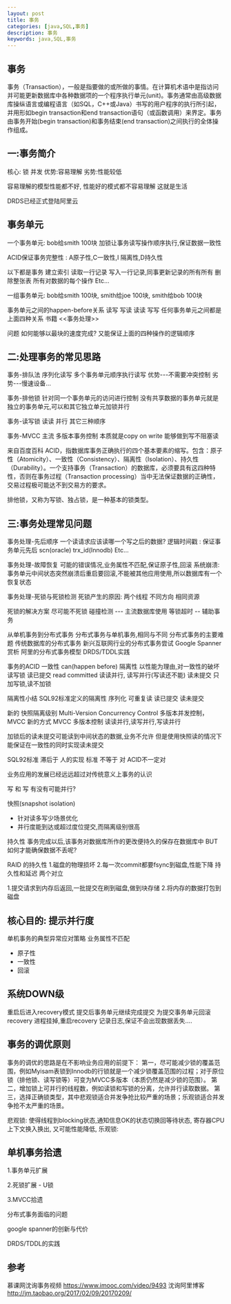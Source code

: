 ```yaml
---
layout: post
title: 事务
categories: [java,SQL,事务]
description: 事务
keywords: java,SQL,事务
---
```


## 事务

事务（Transaction），一般是指要做的或所做的事情。在计算机术语中是指访问并可能更新数据库中各种数据项的一个程序执行单元(unit)。事务通常由高级数据库操纵语言或编程语言（如SQL，C++或Java）书写的用户程序的执行所引起，并用形如begin transaction和end transaction语句（或函数调用）来界定。事务由事务开始(begin transaction)和事务结束(end transaction)之间执行的全体操作组成。

## 一:事务简介

核心: 锁  并发
优势:容易理解
劣势:性能较低

容易理解的模型性能都不好,
性能好的模式都不容易理解
这就是生活

DRDS已经正式登陆阿里云

## 事务单元

一个事务单元: bob给smith 100块
加锁让事务读写操作顺序执行,保证数据一致性

ACID保证事务完整性 : A原子性,C一致性,I 隔离性,D持久性

以下都是事务
建立索引
读取一行记录
写入一行记录,同事更新记录的所有所有
删除整张表
所有对数据的每个操作
Etc...

一组事务单元: 
bob给smith 100块,
smith给joe 100块,
smith给bob 100块

事务单元之间的happen-before关系
读写 写读 读读 写写
任何事务单元之间都是上面四种关系
书籍 <<事务处理>>

问题 如何能够以最块的速度完成?
又能保证上面的四种操作的逻辑顺序

## 二:处理事务的常见思路

事务-排队法
序列化读写  多个事务单元顺序执行读写
优势---不需要冲突控制
劣势---慢速设备...

事务-排他锁 
针对同一个事务单元的访问进行控制
没有共享数据的事务单元就是独立的事务单元,可以和其它独立单元加锁并行

事务-读写锁
读读 并行  其它三种顺序

事务-MVCC 主流 多版本事务控制
本质就是copy on write
能够做到写不阻塞读


来自百度百科
ACID，指数据库事务正确执行的四个基本要素的缩写。包含：原子性（Atomicity）、一致性（Consistency）、隔离性（Isolation）、持久性（Durability）。一个支持事务（Transaction）的数据库，必须要具有这四种特性，否则在事务过程（Transaction processing）当中无法保证数据的正确性，交易过程极可能达不到交易方的要求。

排他锁，又称为写锁、独占锁，是一种基本的锁类型。

## 三:事务处理常见问题
事务处理-先后顺序
一个读请求应该读哪一个写之后的数据?
逻辑时间戳 : 保证事务单元先后
scn(oracle)
trx_id(Innodb)
Etc...

事务处理-故障恢复
可能的错误情况,业务属性不匹配,保证原子性,回滚
系统崩溃: 事务单元中间状态突然崩溃后重启要回滚,不能被其他应用使用,所以数据库有一个恢复状态

事务处理-死锁与死锁检测
死锁产生的原因: 
两个线程
不同方向
相同资源

死锁的解决方案
尽可能不死锁
碰撞检测  --- 主流数据库使用
等锁超时  -- 辅助事务

从单机事务到分布式事务
分布式事务与单机事务,相同与不同
分布式事务的主要难题
传统数据库的分布式事务
新兴互联网行业的分布式事务尝试
  Google Spanner赏析
  阿里的分布式事务模型
  DRDS/TDDL实践

事务的ACID
一致性 can(happen before)
隔离性 以性能为理由,对一致性的破坏
读写锁 
读已提交 read committed
  读读并行, 读写并行(写读还不能)
读未提交 
  只加写锁,读不加锁

隔离性小结
SQL92标准定义的隔离性
序列化 
可重复读
读已提交
读未提交   

新的 快照隔离级别
Multi-Version Concurrency Control 多版本并发控制，MVCC 
新的方式 MVCC 多版本控制 读读并行,读写并行,写读并行

加锁后的读未提交可能读到中间状态的数据,业务不允许
但是使用快照读的情况下能保证在一致性的同时实现读未提交

SQL92标准 滞后于 人的实现
标准 不等于  对  ACID不一定对

业务应用的发展已经远远超过对传统意义上事务的认识

写 和  写   有没有可能并行?

快照(snapshot isolation)
 - 针对读多写少场景优化
 - 并行度能到达或超过度位提交,而隔离级别很高

持久性 
事务完成以后,该事务对数据库所作的更改便持久的保存在数据库中
BUT  如何才能确保数据不丢呢?

RAID 的持久性
1.磁盘的物理损坏
2.每一次commit都要fsync到磁盘,性能下降
持久性和延迟 两个对立

1.提交请求到内存后返回,一批提交在刷到磁盘,做到块存储
2.将内存的数据打包到磁盘

## 核心目的: 提示并行度

单机事务的典型异常应对策略
业务属性不匹配
 - 原子性
 - 一致性 
 - 回滚

## 系统DOWN级
重启后进入recovery模式
 提交后事务单元继续完成提交
 为提交事务单元回滚
recovery 进程挂掉,重启recovery
记录日志,保证不会出现数据丢失....

## 事务的调优原则
事务的调优的思路是在不影响业务应用的前提下：
第一，尽可能减少锁的覆盖范围，例如Myisam表锁到Innodb的行锁就是一个减少锁覆盖范围的过程；对于原位锁（排他锁、读写锁等）可变为MVCC多版本（本质仍然是减少锁的范围）。
第二，增加锁上可并行的线程数，例如读锁和写锁的分离，允许并行读取数据。
第三，选择正确锁类型，其中悲观锁适合并发争抢比较严重的场景；乐观锁适合并发争抢不太严重的场景。
 
悲观锁: 使得线程到blocking状态,通知信息OK的状态切换回等待状态, 寄存器CPU上下文换入换出, 又可能性能降低,
乐观锁: 

## 单机事务拾遗
1.事务单元扩展

2.死锁扩展 - U锁

3.MVCC拾遗
 

分布式事务面临的问题

google spanner的创新与代价

DRDS/TDDL的实践


## 参考

慕课网沈询事务视频
https://www.imooc.com/video/9493
沈询阿里博客
http://jm.taobao.org/2017/02/09/20170209/